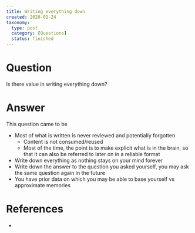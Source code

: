 ```yaml
---
title: Writing everything down
created: 2020-01-24
taxonomy:
  type: post
  category: [Questions]
  status: finished
---
```


# Question
Is there value in writing everything down?

# Answer
This question came to be


* Most of what is written is never reviewed and potentially forgotten
	* Content is not consumed/reused
	* Most of the time, the point is to make explicit what is in the brain, so that it can also be referred to later on in a reliable format
* Write down everything as nothing stays on your mind forever
* Write down the answer to the question you asked yourself, you may ask the same question again in the future
* You have prior data on which you may be able to base yourself vs approximate memories

# References
*
